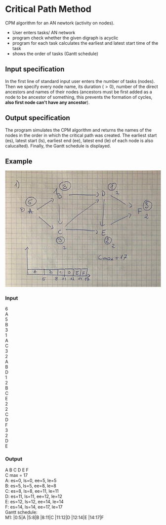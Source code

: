 # Critical Path Method

CPM algorithm for an AN newtork (activity on nodes).
* User enters tasks/ AN network
* program check whether the given digraph is acyclic
* program for each task calculates the earliest and latest start time of the task
* shows the order of tasks (Gantt schedule)

## Input specification
In the first line of standard input user enters the number of tasks (nodes). Then we specify every node name, its duration $(>0)$, number of the direct ancestors and names of their nodes (ancestors must be first added as a node to be ancestor of something, this prevents the formation of cycles, **also first node can't have any ancestor**).

## Output specification
The program simulates the CPM algorithm and returns the names of the nodes in the order
in which the critical path was created. The earliest start (es), latest start (ls), earliest end (ee),
latest end (le) of each node is also calucalted). Finally, the Gantt schedule is displayed.

## Example
![Screenshot](example.jpg)

### Input
6 </br>
A </br>
5 </br>
B </br>
3 </br>
1 </br>
A </br>
C </br>
3 </br>
2 </br>
A </br>
B </br>
D </br>
1 </br>
2 </br>
B </br>
C </br>
E </br>
2 </br>
2 </br>
C </br>
D </br>
F </br>
3 </br>
2 </br>
D </br>
E </br>

### Output
A B C D E F </br>
C max = 17 </br>
A: es=0, ls=0, ee=5, le=5 </br>
B: es=5, ls=5, ee=8, le=8 </br>
C: es=8, ls=8, ee=11, le=11 </br>
D: es=11, ls=11, ee=12, le=12 </br>
E: es=12, ls=12, ee=14, le=14 </br>
F: es=14, ls=14, ee=17, le=17 </br>
Gantt schedule:  </br>
M1: |0:5|A |5:8|B |8:11|C |11:12|D |12:14|E |14:17|F </br>


